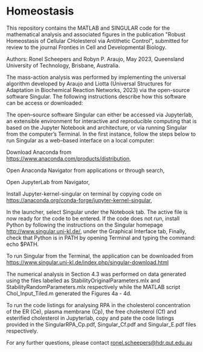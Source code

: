 # Homeostasis
This repository contains the MATLAB and SINGULAR code for the mathematical analysis and associated figures in the publication "Robust Homeostasis of Cellular CHolesterol via Antithetic Control", submitted for review to the journal Fronties in Cell and Developmental Biology.

Authors: Ronel Scheepers and Robyn P. Araujo, May 2023, Queensland University of Technology, Brisbane, Australia.

The mass-action analysis was performed by implementing the universal algorithm developed by Araujo and Liotta (Universal Structures for Adaptation in Biochemical Reaction Networks, 2023) via the open-source software Singular. 
The following instructions describe how this software can be access or downloaded:

The open–source software Singular can either be accessed via Jupyterlab, an extensible environment for interactive and reproducible computing that is based on the Jupyter Notebook and architecture, or via running Singular from the computer’s Terminal. In the first instance, follow the steps below to run Singular as a web–based interface on a local computer:

Download Anaconda from https://www.anaconda.com/products/distribution,

Open Anaconda Navigator from applications or through search,

Open JupyterLab from Navigator,

Install Jupyter-kernel-singular on terminal by copying code on  https://anaconda.org/conda-forge/jupyter-kernel-singular,

In the launcher, select Singular under the Notebook tab. The active file is now ready for the code to be entered.
If the code does not run, install Python by following the instructions on the Singular homepage http://www.singular.uni-kl.de/, under the Graphical Interface tab,
Finally, check that Python is in PATH by opening Terminal and typing the command: echo $PATH.

To run Singular from the Terminal, the application can be downloaded from
https://www.singular.uni-kl.de/index.php/singular-download.html

The numerical analysis in Section 4.3 was performed on data generated using the files labelled as StabilityOriginalParameters.mlx and StabilityRandomParameters.mlx respectively while the MATLAB script Chol_Input_Tiled.m generated the Figures 4a - 4d.


To run the code listings for analysing RPA in the cholesterol concentration of the ER (Ce), plasma membrane (Cp), the free cholesterol (Cf) and esterified cholesterol in Jupyterlab, copy and pate the code listings provided in the SingularRPA_Cp.pdf, Singular_Cf.pdf and Singular_E.pdf files respectively.

For any further questions, please contact ronel.scheepers@hdr.qut.edu.au
